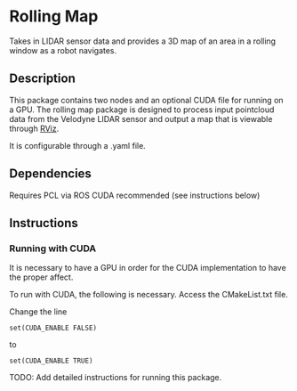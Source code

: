 # Rolling Map

Takes in LIDAR sensor data and provides a 3D map of an area in a rolling window as a robot navigates. 

## Description

This package contains two nodes and an optional CUDA file for running on a GPU. The rolling map package is designed to process input pointcloud data from the Velodyne LIDAR sensor and output a map that is viewable through [RViz](http://wiki.ros.org/rviz). 

It is configurable through a .yaml file.

## Dependencies

Requires PCL via ROS
CUDA recommended (see instructions below)

## Instructions

### Running with CUDA

It is necessary to have a GPU in order for the CUDA implementation to have the proper affect. 

To run with CUDA, the following is necessary. Access the CMakeList.txt file.

Change the line

```
set(CUDA_ENABLE FALSE)
```

to 

```
set(CUDA_ENABLE TRUE)
```

TODO: Add detailed instructions for running this package.